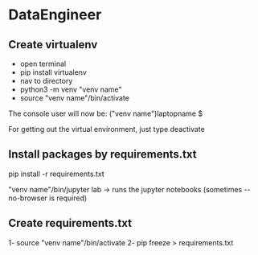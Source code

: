 # DataEngineer

## Create virtualenv
- open terminal
- pip install virtualenv
- nav to directory
- python3 -m venv "venv name"
- source "venv name"/bin/activate

The console user will now be:
  ("venv name")laptopname $

For getting out the virtual environment, just type deactivate

## Install packages by requirements.txt
pip install -r requirements.txt

"venv name"/bin/jupyter lab -> runs the jupyter notebooks (sometimes --no-browser is required)

## Create requirements.txt
1- source "venv name"/bin/activate
2- pip freeze > requirements.txt
